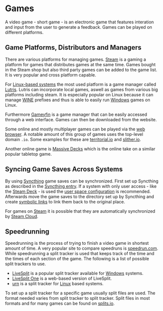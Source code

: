 # Games

A video game - short game - is an electronic game that features interation and input from the user
to generate a feedback.
Games can be played on different platforms.

## Game Platforms, Distributors and Managers

There are various platforms for managing games.
[Steam](/wiki/games/steam.md) is a gaming a platform for games that distributes games at the same
time.
Games bought in the Steam shop but also third party games can be added to the game list.
It is very popular and cross platform capable.

For [Linux-based systems](/wiki/linux.md) the most used platform is a game manager called
[Lutris](/wiki/games/lutris.md).
Lutris can incorporate local games, aswell as games from various big platforms including steam.
It is especially popular on Linux because it can manage [WINE](/wiki/linux/wine.md) prefixes and
thus is able to easily run [Windows](/wiki/windows.md) games on Linux.

Furthermore [Gameyfin](/wiki/games/gameyfin.md) is a game manager that can be easily accessed
through a web interface.
Games can then be downloaded from the website.

Some online and mostly multiplayer games can be played via the [web browser](/wiki/web_browser.md).
A notable amount of this group of games uses the top-level domain `.io`.
Some examples for these are [territorial.io](https://territorial.io/) and
[slither.io](http://slither.io/).

Another online game is [Massive Decks](/wiki/massivedecks.md) which is the online take on a similar popular tabletop game.

## Syncing Game Saves Across Systems

By using [Syncthing](../syncthing.md) game saves can be synchronized.
First set up Syncthing as described in the
[Syncthing entry](../syncthing.md#setup).
If a system with only user access - like the [Steam Deck](./steam_deck.md) - is used the
[user space configuration](../syncthing.md#user-space-configuration-for-linux)
is recommended.
Afterwards move the game saves to the directory set up by Syncthing and create
[symbolic links](/wiki/linux/shell.md#symbolic-links-using-ln) to link them back to the original
place.

For games on [Steam](/wiki/games/steam.md) it is possible that they are automatically synchronized
by [Steam Cloud](/wiki/games/steam.md#steam-cloud-and-game-synchronization).

## Speedrunning

Speedrunning is the process of trying to finish a video game in shortest amount of time.
A very popular site to compare speedruns is [speedrun.com](https://www.speedrun.com/).
While speedrunning a split tracker is used that keeps track of the time and the times of each
section of the game.
The following is a list of possible split trackers to use.

- [LiveSplit](http://livesplit.org/) is a popular split tracker available for
  [Windows](/wiki/windows.md) systems.
- [LiveSplit One](https://one.livesplit.org/) is a web-based version of LiveSplit.
- [urn](https://github.com/3snowp7im/urn) is a split tracker for [Linux](/wiki/linux.md) based
  systems.

To set up a split tracker for a specific game usually split files are used.
The format needed varies from split tracker to split tracker.
Split files in most formats and for many games can be found on [splits.io](https://splits.io/).
